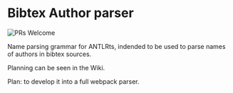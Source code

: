 # Bibtex Author parser

![PRs Welcome](https://img.shields.io/badge/PRs-welcome-brightgreen)

Name parsing grammar for ANTLRts, indended to be used to parse names of authors in bibtex sources. 

Planning can be seen in the Wiki.

Plan: to develop it into a full webpack parser.
